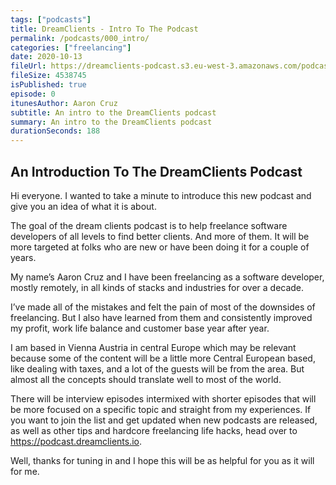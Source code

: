 ```yaml
---
tags: ["podcasts"]
title: DreamClients - Intro To The Podcast
permalink: /podcasts/000_intro/
categories: ["freelancing"]
date: 2020-10-13
fileUrl: https://dreamclients-podcast.s3.eu-west-3.amazonaws.com/podcast/episodes/000-DreamClientsPodcast-Intro.mp3
fileSize: 4538745
isPublished: true
episode: 0
itunesAuthor: Aaron Cruz
subtitle: An intro to the DreamClients podcast
summary: An intro to the DreamClients podcast
durationSeconds: 188
---
```


## An Introduction To The DreamClients Podcast

Hi everyone. I wanted to take a minute to introduce this new podcast and give you an idea of what it is about.

The goal of the dream clients podcast is to help freelance software developers of all levels to find better clients. And more of them. It will be more targeted at folks who are new or have been doing it for a couple of years.

My name’s Aaron Cruz and I have been freelancing as a software developer, mostly remotely, in all kinds of stacks and industries for over a decade.

I’ve made all of the mistakes and felt the pain of most of the downsides of freelancing. But I also have learned from them and consistently improved my profit, work life balance and customer base year after year.

I am based in Vienna Austria in central Europe which may be relevant because some of the content will be a little more Central European based, like dealing with taxes, and a lot of the guests will be from the area. But almost all the concepts should translate well to most of the world.

There will be interview episodes intermixed with shorter episodes that will be more focused on a specific topic and straight from my experiences.
If you want to join the list and get updated when new podcasts are released, as well as other tips and hardcore freelancing life hacks, head over to https://podcast.dreamclients.io.

Well, thanks for tuning in and I hope this will be as helpful for you as it will for me.
